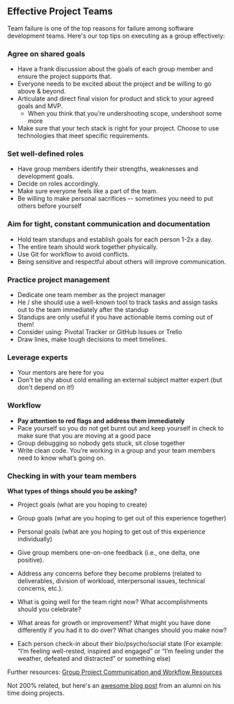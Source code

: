 ## Effective Project Teams

Team failure is one of the top reasons for failure among software development teams.  Here's our top tips on executing as a group effectively:

### Agree on shared goals

* Have a frank discussion about the goals of each group member and ensure the project supports that.
* Everyone needs to be excited about the project and be willing to go above & beyond.
* Articulate and direct final vision for product and stick to your agreed goals and MVP.
  * When you think that you’re undershooting scope, undershoot some more
* Make sure that your tech stack is right for your project. Choose to use technologies that meet specific requirements.

### Set well-defined roles

* Have group members identify their strengths, weaknesses and development goals.
* Decide on roles accordingly.
* Make sure everyone feels like a part of the team.
* Be willing to make personal sacrifices -- sometimes you need to put others before yourself

### Aim for tight, constant communication and documentation

* Hold team standups and establish goals for each person 1-2x a day.
* The entire team should work together physically.
* Use Git for workflow to avoid conflicts.
* Being sensitive and respectful about others will improve communication.

### Practice project management

* Dedicate one team member as the project manager
* He / she should use a well-known tool to track tasks and assign tasks out to the team immediately after the standup
 * Standups are only useful if you have actionable items coming out of them!
 * Consider using: Pivotal Tracker or GitHub Issues or Trello
* Draw lines, make tough decisions to meet timelines.

### Leverage experts

* Your mentors are here for you
* Don't be shy about cold emailing an external subject matter expert (but don't depend on it!)

### Workflow

* **Pay attention to red flags and address them immediately**
* Pace yourself so you do not get burnt out and keep yourself in check to make sure that you are moving at a good pace
* Group debugging so nobody gets stuck, sit close together
* Write clean code. You’re working in a group and your team members need to know what’s going on.

### Checking in with your team members

**What types of things should you be asking?**

* Project goals (what are you hoping to create)
* Group goals (what are you hoping to get out of this experience together)
* Personal goals (what are you hoping to get out of this experience individually)

* Give group members one-on-one feedback (i.e., one delta, one positive).

* Address any concerns before they become problems (related to deliverables, division of workload, interpersonal issues, technical concerns, etc.).

* What is going well for the team right now?  What accomplishments should you celebrate?

* What areas for growth or improvement?  What might you have done differently if you had it to do over?  What changes should you make now?

* Each person check-in about their bio/psycho/social state (For example: “I’m feeling well-rested, inspired and engaged” or “I’m feeling under the weather, defeated and distracted” or something else)


Further resources: [Group Project Communication and Workflow Resources](?id=group-project-communication-and-workflow-resources)

Not 200% related, but here's an [awesome blog post](https://medium.com/p/38cdcd2a8034) from an alumni on his time doing projects.
